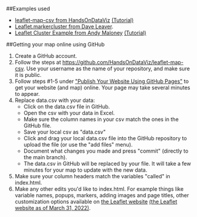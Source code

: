 ##Examples used
- [leaflet-map-csv from HandsOnDataViz](https://github.com/HandsOnDataViz/leaflet-map-csv) [(Tutorial)](https://handsondataviz.org/leaflet-maps-with-csv.html)
- [Leaflet.markercluster from Dave Leaver](https://github.com/Leaflet/Leaflet.markercluster).
- [Leaflet Cluster Example from Andy Maloney](https://github.com/asmaloney/Leaflet_Cluster_Example) [(Tutorial)](https://asmaloney.com/2015/06/code/clustering-markers-on-leaflet-maps/)


##Getting your map online using GitHub
1. Create a GitHub account.
2. Follow the steps at https://github.com/HandsOnDataViz/leaflet-map-csv. Use your username as the name of your repository, and make sure it is public.
3. Follow steps #1-5 under ["Publish Your Website Using GitHub Pages"](https://hackernoon.com/use-custom-domain-with-github-pages-2-straightforward-steps-cf561eee244f) to get your website (and map) online. Your page may take several minutes to appear.
4. Replace data.csv with your data: 
    - Click on the data.csv file in GitHub. 
    - Open the csv with your data in Excel. 
    - Make sure the column names in your csv match the ones in the GitHub file. 
    - Save your local csv as "data.csv"
    - Click and drag your local data.csv file into the GitHub repository to upload the file (or use the "add files" menu). 
    - Document what changes you made and press "commit" (directly to the main branch). 
    - The data.csv in GitHub will be replaced by your file. It will take a few minutes for your map to update with the new data.
5. Make sure your column headers match the variables "called" in index.html.
6. Make any other edits you'd like to index.html. For example things like variable names, popups, markers, adding images and page titles, other customization options available on [the Leaflet website](https://leafletjs.com/) [(the Leaflet website as of March 31, 2022)](https://leafletjs.com/SlavaUkraini/).
